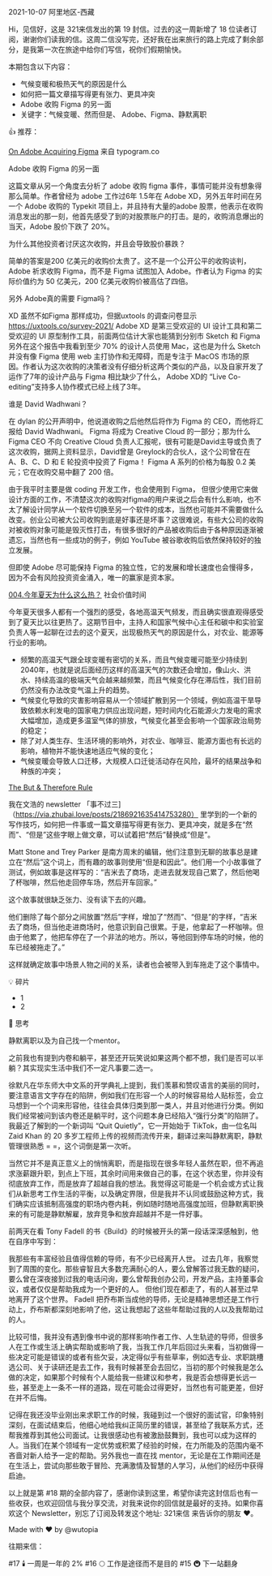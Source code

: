 
2021-10-07 阿里地区-西藏

Hi，见信好，这是 321来信发出的第 19 封信。过去的这一周新增了 18 位读者订阅，谢谢你们读我的信。这周二信没写完，还好我在出来旅行的路上完成了剩余部分，是我第一次在旅途中给你们写信，祝你们假期愉快。

本期包含以下内容：

- 气候变暖和极热天气的原因是什么
- 如何把一篇文章描写得更有张力、更具冲突
- Adobe 收购 Figma 的另一面
- 关键字：气候变暖、然而但是、 Adobe、Figma、静默离职

👍 推荐：

[On Adobe Acquiring Figma](https://build.typogram.co/p/on-adobe-acquiring-figma) 来自 typogram.co

Adobe 收购 Figma 的另一面

这篇文章从另一个角度去分析了 adobe 收购 figma 事件，事情可能并没有想象得那么简单。作者曾经为 adobe 工作过6年 1.5年在 Adob​​e XD，另外五年时间在另一个 Adob​​e 收购的 Typekit 项目上，并且持有大量的adobe 股票，他表示在收购消息发出的那一刻，他首先感受了到的对股票账户的打击。是的，收购消息爆出的当天，Adobe 股价下跌了 20%。

为什么其他投资者讨厌这次收购，并且会导致股价暴跌？

简单的答案是200 亿美元的收购价太贵了。这不是一个公开公平的收购谈判，Adobe 祈求收购 Figma，而不是 Figma 试图加入 Adobe。作者认为 Figma 的实际价值约为 50 亿美元，200 亿美元收购价被高估了四倍。

另外 Adobe真的需要 Figma吗？

XD 虽然不如Figma 那样成功，但据uxtools 的调查问卷显示 https://uxtools.co/survey-2021/ Adobe XD 是第三受欢迎的 UI 设计工具和第二受欢迎的 UI 原型制作工具，前面两位估计大家也能猜到分别市 Sketch 和 Figma 另外在这个报告中我看到至少 70% 的设计人员使用 Mac，这也是为什么 Sketch 并没有像 Figma 使用 web 主打协作和无障碍，而是专注于 MacOS 市场的原因。作者认为这次收购的决策者没有仔细分析这两个类似的产品，以及自家开发了运作了7年的设计产品与 Figma 相比缺少了什么， Adobe XD的 “Live Co-editing”支持多人协作模式已经上线了3年。

谁是 David Wadhwani？

在 dylan 的公开声明中，他说道收购之后他然后将作为 Figma 的 CEO，而他将汇报给 David Wadhwani。 Figma 将成为 Creative Cloud 的一部分；那为什么 Figma CEO 不向 Creative Cloud 负责人汇报呢，很有可能是David主导或负责了这次收购，据网上资料显示，David曾是 Greylock的合伙人，这个公司曾在在 A、B、C、D 和 E 轮投资中投资了 Figma！ Figma A 系列的价格为每股 0.2 美元；它在收购交易中翻了 200 倍。

由于我平时主要是做 coding 开发工作，也会使用到 Figma， 但很少使用它来做设计方面的工作，不清楚这次的收购对figma的用户来说之后会有什么影响，也不太了解设计同学从一个软件切换至另一个软件的成本，当然也可能并不需要做什么改变。创业公司被大公司收购到底是好事还是坏事？这很难说，有些大公司的收购对被收购对象可能是毁灭性打击，有很多很好的产品被收购后由于各种原因逐渐被遗忘，当然也有一些成功的例子，例如 YouTube 被谷歌收购后依然保持较好的独立发展。

但即使 Adob​​e 尽可能保持 Figma 的独立性，它的发展和增长速度也会慢得多，因为不会有风险投资资金涌入，唯一的赢家是资本家。


[004.今年夏天为什么这么热？](https://www.xiaoyuzhoufm.com/episode/632287eb633d5d96323ddc34) 社会价值时间

今年夏天很多人都有一个强烈的感受，各地高温天气频发，而且确实很直观得感受到了夏天比以往更热了。这期节目中，主持人和国家气候中心主任和碳中和实验室负责人等一起聊在过去的这个夏天，出现极热天气的原因是什么，对农业、能源等行业的影响。

- 频繁的高温天气跟全球变暖有密切的关系，而且气候变暖可能至少持续到2040年，也就是说后面经历这样的高温天气的次数还会增加，像山火、洪水、持续高温的极端天气会越来越频繁，而且气候变化存在滞后性，我们目前仍然没有办法改变气温上升的趋势。
- 气候变化导致的灾害影响容易从一个领域扩散到另一个领域，例如高温干旱导致依赖水利发电的国家电力供应出现问题，短时间内化石能源火力发电的需求大幅增加，造成更多温室气体的排放，气候变化甚至会影响一个国家政治局势的稳定；
- 除了对人类生存、生活环境的影响外，对农业、咖啡豆、能源方面也有长远的影响，植物并不能快速地适应气候的变化；
- 气候变暖会导致人口迁移，大规模人口迁徙活动存在风险，最坏的结果战争和种族的冲突；


[The But & Therefore Rule](https://perell.com/note/but-therefore-rule/)

我在文浩的 newsletter 「事不过三]（https://via.zhubai.love/posts/2186921635414753280） 里学到的一个新的写作技巧，如何把一件事或一篇文章描写得更有张力、更具冲突，就是多在“然而”、“但是”这些字眼上做文章，可以试着把“然后”替换成“但是”。

Matt Stone and Trey Parker 是南方周末的编辑，他们注意到无聊的故事总是建立在“然后”这个词上，而有趣的故事则使用“但是和因此”。他们用一个小故事做了测试，例如故事是这样写的：“吉米去了商场，走进去就发现自己累了，然后他喝了杯咖啡，然后他走回停车场，然后开车回家。” 

这个故事就很缺乏张力、没有读下去的兴趣。 

他们删除了每个部分之间放置“然后”字样，增加了“然而”、“但是”的字样，“吉米去了商场，但当他走进商场时，他意识到自己很累。于是，他拿起了一杯咖啡。但由于他累了，他把车停在了一个非法的地方。所以，等他回到停车场的时候，他的车已经被拖走了。”

这样就确定故事中场景人物之间的关系，读者也会被带入到车拖走了这个事情中。

💡 碎片
- 1
- 2

👀 思考

静默离职以及为自己找一个mentor。

之前我也有提到内卷和躺平，甚至还开玩笑说如果这两个都不想，我们是否可以半躺？其实现实生活中我们不一定凡事要二选一。

徐默凡在华东师大中文系的开学典礼上提到，我们羡慕和赞叹语言的美丽的同时，要注意语言文字存在的陷阱，例如我们在形容一个人的时候容易给人贴标签，会立马想到一个个词来形容他，往往会具体归类到那一类人，并且对他进行分类。例如我们经常被问到该内卷还是躺平时，这个问题本身已经陷入“强行分类”的陷阱了。我最近了解到的一个新词叫 “Quit Quietly”，它一开始始于 TikTok，由一位名叫 Zaid Khan 的 20 多岁工程师上传的视频而流传开来，翻译过来叫静默离职，静默管理很熟悉 = =，这个词倒是第一次听。

当然它并不是真正意义上的悄悄离职，而是指现在很多年轻人虽然在职，但不再追求涨薪跟升职，到点上下班，其余时间用来做自己的事，在这个状态里，你并没有彻底放弃工作，而是放弃了超越自我的想法。我觉得这可能是一个机会或方式让我们从新思考工作生活的平衡，以及确定界限，但是我并不认同或鼓励这种方式，我们确实应该抵制高强度的职场内卷内耗，例如随时随地高强度加班，但静默离职换来的有可能是静默解雇，放弃竞争和放弃超越并不是一件好事。

前两天在看 Tony Fadell 的书《Build》的时候被开头的第一段话深深感触到，他在自序中写到：

我那些有丰富经验且值得信赖的导师，有不少已经离开人世。
过去几年，我察觉到了周围的变化。那些睿智且大多数充满耐心的人，要么曾解答过我无数的疑问，要么曾在深夜接到过我的电话问询，要么曾帮我创办公司，开发产品，主持董事会议，或者仅仅是帮助我成为一个更好的人。
但他们现在都走了，有的人甚至过早地离开了这个世界。
Fadell 把乔布斯当成他的导师，无论是精神思想还是工作行动上，乔布斯都深刻地影响了他，这让我想起了这些年帮助过我的人以及我帮助过的人。

比较可惜，我并没有遇到像书中说的那样影响作者工作、人生轨迹的导师，但很多人在工作或生活上确实帮助或影响了我，当我工作几年后回过头来看，当初做得一些决定可能是错误的或者有些欠妥，决定得似乎有些草率，例如选专业、求职跳槽选公司、关于读研还是去工作，我有时候甚至会去回忆，当初的那个时候我是怎么做的决定，如果那个时候有个人能给我一些建议和参考，我是否会想得更长远一些，甚至走上一条不一样的道路，现在可能会过得更好，当然也有可能更差，但好在并不后悔。

记得在我还没毕业刚出来求职工作的时候，我碰到过一个很好的面试官，印象特别深刻，在面试结束后，他细心地给我纠正简历里的错误，甚至给了我联系方式，还帮我推荐到其他公司面试。让我很感动也有被激励鼓舞到，我也可以成为这样的人。当我们在某个领域有一定优势或积累了经验的时候，在力所能及的范围内毫不吝啬对新人给予一定的帮助。另外我也一直在找 mentor，无论是在工作期间还是在生活上，尝试向那些敢于冒险、充满激情及智慧的人学习，从他们的经历中获得启迪。

以上就是第 #18 期的全部内容了，感谢你读到这里，希望你读完这封信后也有一些收获，也欢迎回信与我分享交流，对我来说你的回信就是最好的支持。如果你喜欢这个 Newsletter，别忘了订阅及转发这个地址: 321来信 来告诉你的朋友 ❤️。

Made with ❤️ by @wutopia


往期来信：

#17 🕯️ 一周是一年的 2%
#16 🌕 工作是途径而不是目的
#15 🚇 下一站翻身

